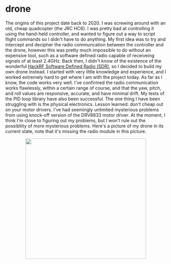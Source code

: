 # drone
The origins of this project date back to 2020. I was screwing around with an old, cheap quadcopter (the JRC HC6). I was pretty bad at controlling it using the hand-held controller, and wanted to figure out a way to script flight commands so I didn't have to do anything. My first idea was to try and intercept and decipher the radio communcation between the controller and the drone, however this was pretty much impossible to do without an expensive tool, such as a software defined radio capable of receiveing signals of at least 2.4GHz. Back then, I didn't know of the existence of the wonderful [HackRF Software Defined Radio (SDR)](https://greatscottgadgets.com/hackrf/one/), so I decided to build my own drone instead.
I started with very little knowledge and experience, and I worked extremely hard to get where I am with the project today. As far as I know, the code works very well. I've confirmed the radio communication works flawlessly, within a certain range of course, and that the yaw, pitch, and roll values are responsive, accurate, and have minimal drift. My tests of the PID loop library have also been successful. The one thing I have been struggling with is the physical electronics. Lesson learned: don't cheap out on your motor drivers. I've had seemingly unlimited mysterious problems from using knock-off version of the DRV8833 motor driver. At the moment, I think I'm close to figuring out my problems, but I won't rule out the possibliity of more mysterious problems.
Here's a picture of my drone in its current state, note that it's missing the radio module in this picture. 
<p align="center"><img src=https://user-images.githubusercontent.com/94981561/204693304-137ad8a0-396e-4d84-8e2b-67535e2e16bd.JPG" width = "378 height = "504"></p>


